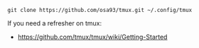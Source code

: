 ```
git clone https://github.com/osa93/tmux.git ~/.config/tmux
```

If you need a refresher on tmux:
* https://github.com/tmux/tmux/wiki/Getting-Started
